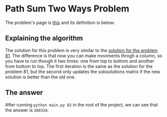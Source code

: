 # Path Sum Two Ways Problem

The problem's page is [this](https://projecteuler.net/problem=82) and its definition is below:

## Explaining the algorithm

The solution for this problem is very similar to the [solution for the problem 81](https://github.com/pedroperrone/project-euler/tree/master/chal_81_path_sum_two_ways). The difference is that now you can make moviments throgh a column, so you have to run though it two times: one from top to bottom and another from bottom to top. The first iteration is the same as the solution for the problem 81, but the second only updates the sobsolutions matrix if the new solution is better than the old one.

## The answer

After running `python main.py 82` in the root of the project, we can see that the answer is `260324`.

